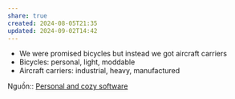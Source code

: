 ```yaml
---
share: true
created: 2024-08-05T21:35
updated: 2024-09-02T14:42
---
```

- We were promised bicycles but instead we got aircraft carriers
- Bicycles: personal, light, moddable
- Aircraft carriers: industrial, heavy, manufactured

Nguồn:: [Personal and cozy software](https://jzhao.xyz/thoughts/cozy-software#against-universal-design)
